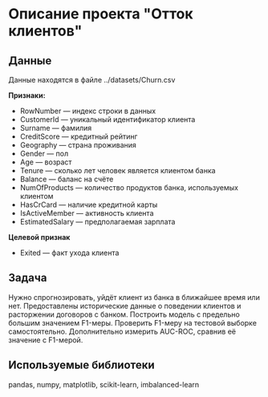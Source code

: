 # Описание проекта "Отток клиентов"
## Данные
Данные находятся в файле ../datasets/Churn.csv

**Признаки:**
- RowNumber — индекс строки в данных
- CustomerId — уникальный идентификатор клиента
- Surname — фамилия
- CreditScore — кредитный рейтинг
- Geography — страна проживания
- Gender — пол
- Age — возраст
- Tenure — сколько лет человек является клиентом банка
- Balance — баланс на счёте
- NumOfProducts — количество продуктов банка, используемых клиентом
- HasCrCard — наличие кредитной карты
- IsActiveMember — активность клиента
- EstimatedSalary — предполагаемая зарплата

**Целевой признак**
- Exited — факт ухода клиента

## Задача
Нужно спрогнозировать, уйдёт клиент из банка в ближайшее время или нет. Предоставлены исторические данные о поведении клиентов и расторжении договоров с банком.
Построить модель с предельно большим значением F1-меры. Проверить F1-меру на тестовой выборке самостоятельно.
Дополнительно измерить AUC-ROC, сравнив её значение с F1-мерой.

## Используемые библиотеки
pandas, numpy, matplotlib, scikit-learn, imbalanced-learn
